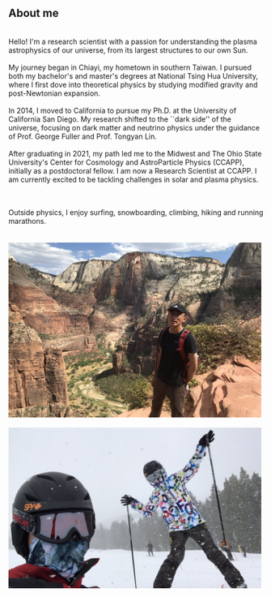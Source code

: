 ## About me
<br/>
Hello! I'm a research scientist with a passion for understanding the plasma astrophysics of our universe, from its largest structures to our own Sun.
<br/><br/>
My journey began in Chiayi, my hometown in southern Taiwan. I pursued both my bachelor's and master's degrees at National Tsing Hua University, where I first dove into theoretical physics by studying modified gravity and post-Newtonian expansion.
<br/><br/>
In 2014, I moved to California to pursue my Ph.D. at the University of California San Diego. My research shifted to the ``dark side'' of the universe, focusing on dark matter and neutrino physics under the guidance of Prof. George Fuller and Prof. Tongyan Lin.
<br/><br/>
After graduating in 2021, my path led me to the Midwest and The Ohio State University's Center for Cosmology and AstroParticle Physics (CCAPP), initially as a postdoctoral fellow. I am now a Research Scientist at CCAPP.  I am currently excited to be tackling challenges in solar and plasma physics.

<br/><br/>
Outside physics, I enjoy surfing, snowboarding, climbing, hiking and running marathons.
<br/><br/><br/>
<img src="images/zion.jpg" width = "500"> <br/><br/>
<img src="images/snowboarding.jpg" width = "500">
